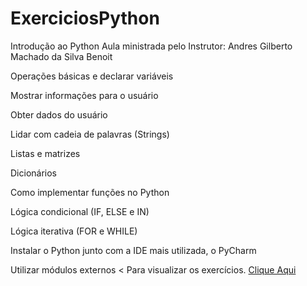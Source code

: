 # ExerciciosPython
Introdução ao Python
 Aula ministrada pelo Instrutor:
Andres Gilberto Machado da Silva Benoit
>
Operações básicas e declarar variáveis

Mostrar informações para o usuário

Obter dados do usuário

Lidar com cadeia de palavras (Strings)

Listas e matrizes

Dicionários

Como implementar funções no Python

Lógica condicional (IF, ELSE e IN)

Lógica iterativa (FOR e WHILE)

Instalar o Python junto com a IDE mais utilizada, o PyCharm

Utilizar módulos externos
<
Para visualizar os exercícios. <a href="https://github.com/avalosdev/ExerciciosPython/tree/master">Clique Aqui</a>
